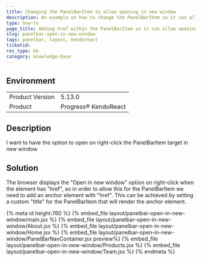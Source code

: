 ```yaml
---
title: Changing the PanelBarItem to allow opening in new window
description: An example on how to change the PanelBarItem so it can allow opening in new window
type: how-to
page_title: Adding href within the PanelBarItem so it can allow opening in new window on right-click - KendoReact PanelBar
slug: panelbar-open-in-new-window
tags: panelbar, layout, kendoreact
ticketid: 
res_type: kb
category: knowledge-base
---
```


## Environment

<table>
	<tbody>
		<tr>
			<td>Product Version</td>
			<td>5.13.0</td>
		</tr>
		<tr>
			<td>Product</td>
			<td>Progress® KendoReact</td>
		</tr>
	</tbody>
</table>

## Description
I want to have the option to open on right-click the PanelBarItem target in new window

## Solution
The browser displays the "Open in new window" option on right-click when the element has "href", so in order to allow this for the PanelBarItem we need to add an anchor element with "href". This can be achieved by setting a custom "title" for the PanelBarItem that will render the anchor element.

{% meta id height:760 %}
{% embed_file layout/panelbar-open-in-new-window/main.jsx %}
{% embed_file layout/panelbar-open-in-new-window/About.jsx %} 
{% embed_file layout/panelbar-open-in-new-window/Home.jsx %} 
{% embed_file layout/panelbar-open-in-new-window/PanelBarNavContainer.jsx preview%}
{% embed_file layout/panelbar-open-in-new-window/Products.jsx %}
{% embed_file layout/panelbar-open-in-new-window/Team.jsx %}
{% endmeta %}
